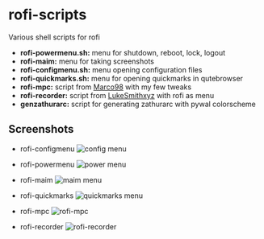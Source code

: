 # rofi-scripts
Various shell scripts for rofi

* **rofi-powermenu.sh:** menu for shutdown, reboot, lock, logout
* **rofi-maim:** menu for taking screenshots 
* **rofi-configmenu.sh:** menu opening configuration files
* **rofi-quickmarks.sh:** menu for opening quickmarks in qutebrowser
* **rofi-mpc:** script from [Marco98](https://github.com/Marco98/rofi-mpc) with my few tweaks
* **rofi-recorder:** script from [LukeSmithxyz](https://github.com/LukeSmithxyz/voidrice/blob/master/.local/bin/dmenurecord) with rofi as menu
* **genzathurarc:** script for generating zathurarc with pywal colorscheme

## Screenshots
* rofi-configmenu
![config menu](https://github.com/TechnicalDC/rofi-scripts/blob/main/images/rofi-configmenu.png)

* rofi-powermenu
![power menu](https://github.com/TechnicalDC/rofi-scripts/blob/main/images/rofi-powermenu.png)

* rofi-maim
![maim menu](https://github.com/TechnicalDC/rofi-scripts/blob/main/images/rofi-scrotmenu.png)

* rofi-quickmarks
![quickmarks menu](https://github.com/TechnicalDC/rofi-scripts/blob/main/images/rofi-quickmarks.png)

* rofi-mpc
![rofi-mpc](https://github.com/TechnicalDC/rofi-scripts/blob/main/images/rofi-mpc.png)

* rofi-recorder
![rofi-recorder](https://github.com/TechnicalDC/rofi-scripts/blob/main/images/rofi-recorder.png)
